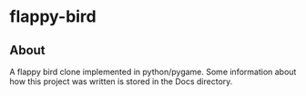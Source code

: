 # flappy-bird

## About

A flappy bird clone implemented in python/pygame. 
Some information about how this project was written is stored in the Docs directory.
